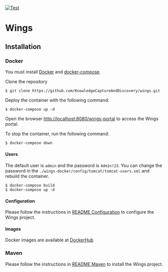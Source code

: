 [![Test](https://github.com/KnowledgeCaptureAndDiscovery/wings/actions/workflows/maven.yml/badge.svg)](https://github.com/KnowledgeCaptureAndDiscovery/wings/actions/workflows/maven.yml)

# Wings

## Installation

### Docker

You must install [Docker](https://www.docker.com/) and [docker-compose](https://docs.docker.com/compose/install/).

Clone the repository

```console
$ git clone https://github.com/KnowledgeCaptureAndDiscovery/wings.git
```

Deploy the container with the following command:

```console
$ docker-compose up -d
```

Open the browser [http://localhost:8080/wings-portal](http://localhost:8080/wings-portal) to access the Wings portal.

To stop the container, run the following command:

```bash
$ docker-compose down
```

#### Users

The default user is `admin` and the password is `4dm1n!23`. You can change the password in the `./wings-docker/config/tomcat/tomcat-users.xml` and rebuild the container.

```
$ docker-compose build
$ docker-compose up -d
```

#### Configuration

Please follow the instructions in [README Configuration](docs/configuration.md) to configure the Wings project.

#### Images

Docker images are available at [DockerHub](https://hub.docker.com/repository/docker/ikcap/wings)

### Maven

Please follow the instructions in [README Maven](docs/maven.md) to install the Wings project.
